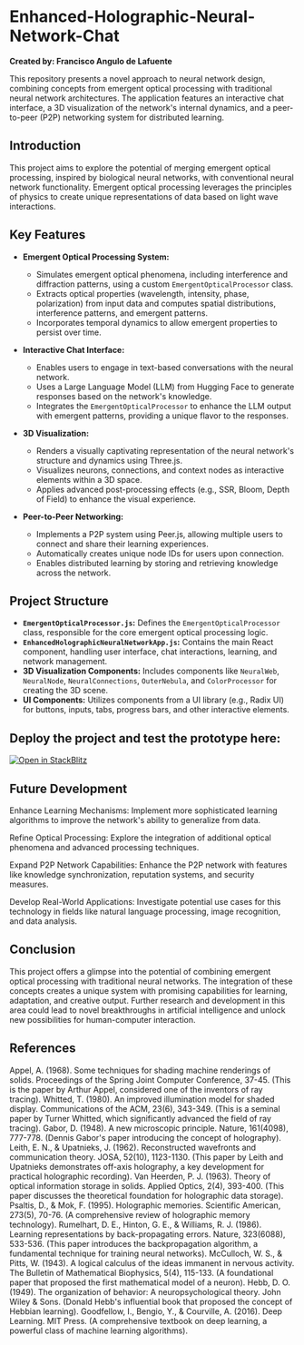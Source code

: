 # Enhanced-Holographic-Neural-Network-Chat

**Created by: Francisco Angulo de Lafuente**

This repository presents a novel approach to neural network design, combining concepts from emergent optical processing with traditional neural network architectures. The application features an interactive chat interface, a 3D visualization of the network's internal dynamics, and a peer-to-peer (P2P) networking system for distributed learning.

## Introduction

This project aims to explore the potential of merging emergent optical processing, inspired by biological neural networks, with conventional neural network functionality. Emergent optical processing leverages the principles of physics to create unique representations of data based on light wave interactions.

## Key Features

* **Emergent Optical Processing System:**
    * Simulates emergent optical phenomena, including interference and diffraction patterns, using a custom `EmergentOpticalProcessor` class.
    * Extracts optical properties (wavelength, intensity, phase, polarization) from input data and computes spatial distributions, interference patterns, and emergent patterns.
    * Incorporates temporal dynamics to allow emergent properties to persist over time.

* **Interactive Chat Interface:**
    * Enables users to engage in text-based conversations with the neural network.
    * Uses a Large Language Model (LLM) from Hugging Face to generate responses based on the network's knowledge.
    * Integrates the `EmergentOpticalProcessor` to enhance the LLM output with emergent patterns, providing a unique flavor to the responses.

* **3D Visualization:**
    * Renders a visually captivating representation of the neural network's structure and dynamics using Three.js.
    * Visualizes neurons, connections, and context nodes as interactive elements within a 3D space.
    * Applies advanced post-processing effects (e.g., SSR, Bloom, Depth of Field) to enhance the visual experience.

* **Peer-to-Peer Networking:**
    * Implements a P2P system using Peer.js, allowing multiple users to connect and share their learning experiences.
    * Automatically creates unique node IDs for users upon connection.
    * Enables distributed learning by storing and retrieving knowledge across the network.

## Project Structure

* **`EmergentOpticalProcessor.js`:** Defines the `EmergentOpticalProcessor` class, responsible for the core emergent optical processing logic.
* **`EnhancedHolographicNeuralNetworkApp.js`:** Contains the main React component, handling user interface, chat interactions, learning, and network management.
* **3D Visualization Components:** Includes components like `NeuralWeb`, `NeuralNode`, `NeuralConnections`, `OuterNebula`, and `ColorProcessor` for creating the 3D scene.
* **UI Components:** Utilizes components from a UI library (e.g., Radix UI) for buttons, inputs, tabs, progress bars, and other interactive elements.

## Deploy the project and test the prototype here: 

[![Open in StackBlitz](https://developer.stackblitz.com/img/open_in_stackblitz.svg)](https://stackblitz.com/edit/sb1-56sqdy) 




## Future Development

Enhance Learning Mechanisms: Implement more sophisticated learning algorithms to improve the network's ability to generalize from data.

Refine Optical Processing: Explore the integration of additional optical phenomena and advanced processing techniques.

Expand P2P Network Capabilities: Enhance the P2P network with features like knowledge synchronization, reputation systems, and security measures.

Develop Real-World Applications: Investigate potential use cases for this technology in fields like natural language processing, image recognition, and data analysis.


## Conclusion

This project offers a glimpse into the potential of combining emergent optical processing with traditional neural networks. The integration of these concepts creates a unique system with promising capabilities for learning, adaptation, and creative output. Further research and development in this area could lead to novel breakthroughs in artificial intelligence and unlock new possibilities for human-computer interaction.



## References

Appel, A. (1968). Some techniques for shading machine renderings of solids. Proceedings of the Spring Joint Computer Conference, 37-45. (This is the paper by Arthur Appel, considered one of the inventors of ray tracing).
Whitted, T. (1980). An improved illumination model for shaded display. Communications of the ACM, 23(6), 343-349. (This is a seminal paper by Turner Whitted, which significantly advanced the field of ray tracing).
Gabor, D. (1948). A new microscopic principle. Nature, 161(4098), 777-778. (Dennis Gabor's paper introducing the concept of holography).
Leith, E. N., & Upatnieks, J. (1962). Reconstructed wavefronts and communication theory. JOSA, 52(10), 1123-1130. (This paper by Leith and Upatnieks demonstrates off-axis holography, a key development for practical holographic recording).
Van Heerden, P. J. (1963). Theory of optical information storage in solids. Applied Optics, 2(4), 393-400. (This paper discusses the theoretical foundation for holographic data storage).
Psaltis, D., & Mok, F. (1995). Holographic memories. Scientific American, 273(5), 70-76. (A comprehensive review of holographic memory technology).
Rumelhart, D. E., Hinton, G. E., & Williams, R. J. (1986). Learning representations by back-propagating errors. Nature, 323(6088), 533-536. (This paper introduces the backpropagation algorithm, a fundamental technique for training neural networks).
McCulloch, W. S., & Pitts, W. (1943). A logical calculus of the ideas immanent in nervous activity. The Bulletin of Mathematical Biophysics, 5(4), 115-133. (A foundational paper that proposed the first mathematical model of a neuron).
Hebb, D. O. (1949). The organization of behavior: A neuropsychological theory. John Wiley & Sons. (Donald Hebb's influential book that proposed the concept of Hebbian learning).
Goodfellow, I., Bengio, Y., & Courville, A. (2016). Deep Learning. MIT Press. (A comprehensive textbook on deep learning, a powerful class of machine learning algorithms).

